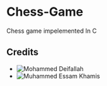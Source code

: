 # Chess-Game
Chess game impelemented In C

## Credits

* ![Mohammed Deifallah](https://github.com/Mohammed-Deifallah)
* ![Muhammed Essam Khamis](https://github.com/MuhammedKhamis)

